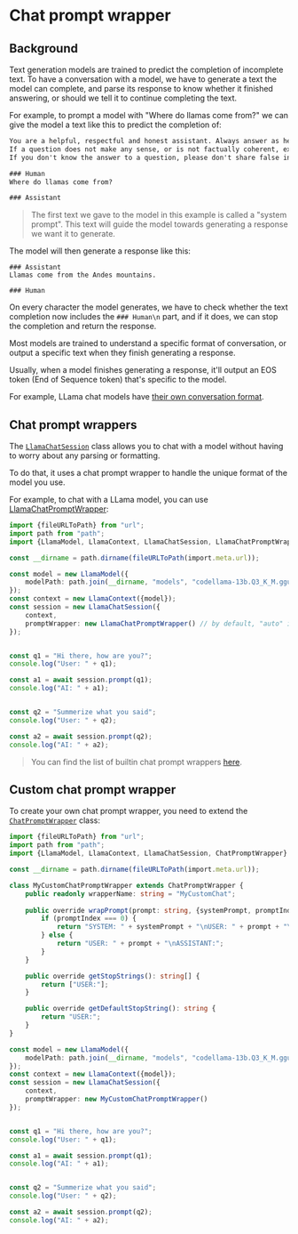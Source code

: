 # Chat prompt wrapper
## Background
Text generation models are trained to predict the completion of incomplete text. 
To have a conversation with a model, we have to generate a text the model can complete,
and parse its response to know whether it finished answering, or should we tell it to continue completing the text. 

For example, to prompt a model with "Where do llamas come from?" we can give the model a text like this to predict the completion of:
```txt
You are a helpful, respectful and honest assistant. Always answer as helpfully as possible.
If a question does not make any sense, or is not factually coherent, explain why instead of answering something not correct.
If you don't know the answer to a question, please don't share false information.

### Human
Where do llamas come from?

### Assistant

```

> The first text we gave to the model in this example is called a "system prompt".
> This text will guide the model towards generating a response we want it to generate.

The model will then generate a response like this:
```
### Assistant
Llamas come from the Andes mountains.

### Human

```

On every character the model generates, we have to check whether the text completion now includes the `### Human\n` part, and if it does, we can stop the completion and return the response.

Most models are trained to understand a specific format of conversation, or output a specific text when they finish generating a response.

Usually, when a model finishes generating a response, it'll output an EOS token (End of Sequence token) that's specific to the model.

For example, LLama chat models have [their own conversation format](https://huggingface.co/blog/llama2#how-to-prompt-llama-2).

## Chat prompt wrappers
The [`LlamaChatSession`](/api/classes/LlamaChatSession) class allows you to chat with a model without having to worry about any parsing or formatting.

To do that, it uses a chat prompt wrapper to handle the unique format of the model you use.

For example, to chat with a LLama model, you can use [LlamaChatPromptWrapper](/api/classes/LlamaChatPromptWrapper):

```typescript
import {fileURLToPath} from "url";
import path from "path";
import {LlamaModel, LlamaContext, LlamaChatSession, LlamaChatPromptWrapper} from "node-llama-cpp";

const __dirname = path.dirname(fileURLToPath(import.meta.url));

const model = new LlamaModel({
    modelPath: path.join(__dirname, "models", "codellama-13b.Q3_K_M.gguf")
});
const context = new LlamaContext({model});
const session = new LlamaChatSession({
    context,
    promptWrapper: new LlamaChatPromptWrapper() // by default, "auto" is used
});


const q1 = "Hi there, how are you?";
console.log("User: " + q1);

const a1 = await session.prompt(q1);
console.log("AI: " + a1);


const q2 = "Summerize what you said";
console.log("User: " + q2);

const a2 = await session.prompt(q2);
console.log("AI: " + a2);
```

> You can find the list of builtin chat prompt wrappers [here](/api/classes/ChatPromptWrapper).

## Custom chat prompt wrapper
To create your own chat prompt wrapper, you need to extend the [`ChatPromptWrapper`](/api/classes/ChatPromptWrapper) class:

```typescript
import {fileURLToPath} from "url";
import path from "path";
import {LlamaModel, LlamaContext, LlamaChatSession, ChatPromptWrapper} from "node-llama-cpp";

const __dirname = path.dirname(fileURLToPath(import.meta.url));

class MyCustomChatPromptWrapper extends ChatPromptWrapper {
    public readonly wrapperName: string = "MyCustomChat";
    
    public override wrapPrompt(prompt: string, {systemPrompt, promptIndex}: {systemPrompt: string, promptIndex: number}) {
        if (promptIndex === 0) {
            return "SYSTEM: " + systemPrompt + "\nUSER: " + prompt + "\nASSISTANT:";
        } else {
            return "USER: " + prompt + "\nASSISTANT:";
        }
    }

    public override getStopStrings(): string[] {
        return ["USER:"];
    }

    public override getDefaultStopString(): string {
        return "USER:";
    }
}

const model = new LlamaModel({
    modelPath: path.join(__dirname, "models", "codellama-13b.Q3_K_M.gguf")
});
const context = new LlamaContext({model});
const session = new LlamaChatSession({
    context,
    promptWrapper: new MyCustomChatPromptWrapper()
});


const q1 = "Hi there, how are you?";
console.log("User: " + q1);

const a1 = await session.prompt(q1);
console.log("AI: " + a1);


const q2 = "Summerize what you said";
console.log("User: " + q2);

const a2 = await session.prompt(q2);
console.log("AI: " + a2);
```
